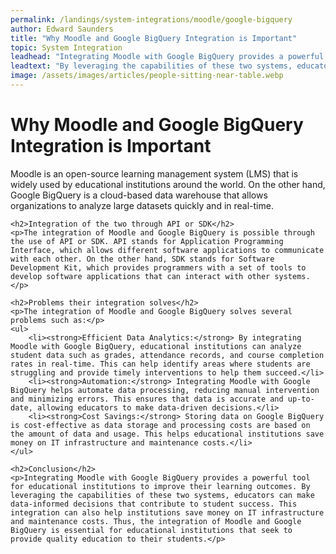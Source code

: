 ```yaml
---
permalink: /landings/system-integrations/moodle/google-bigquery
author: Edward Saunders
title: "Why Moodle and Google BigQuery Integration is Important"
topic: System Integration
leadhead: "Integrating Moodle with Google BigQuery provides a powerful tool for educational institutions to improve their learning outcomes"
leadtext: "By leveraging the capabilities of these two systems, educators can make data-informed decisions that contribute to student success. This integration can also help institutions save money on IT infrastructure and maintenance costs. Thus, the integration of Moodle and Google BigQuery is essential for educational institutions that seek to provide quality education to their students."
image: /assets/images/articles/people-sitting-near-table.webp
---
```

<div class="arttext">	<h1>Why Moodle and Google BigQuery Integration is Important</h1>
	<p>Moodle is an open-source learning management system (LMS) that is widely used by educational institutions around the world. On the other hand, Google BigQuery is a cloud-based data warehouse that allows organizations to analyze large datasets quickly and in real-time.</p>

	<h2>Integration of the two through API or SDK</h2>
	<p>The integration of Moodle and Google BigQuery is possible through the use of API or SDK. API stands for Application Programming Interface, which allows different software applications to communicate with each other. On the other hand, SDK stands for Software Development Kit, which provides programmers with a set of tools to develop software applications that can interact with other systems.</p>

	<h2>Problems their integration solves</h2>
	<p>The integration of Moodle and Google BigQuery solves several problems such as:</p>
	<ul>
		<li><strong>Efficient Data Analytics:</strong> By integrating Moodle with Google BigQuery, educational institutions can analyze student data such as grades, attendance records, and course completion rates in real-time. This can help identify areas where students are struggling and provide timely interventions to help them succeed.</li>
		<li><strong>Automation:</strong> Integrating Moodle with Google BigQuery helps automate data processing, reducing manual intervention and minimizing errors. This ensures that data is accurate and up-to-date, allowing educators to make data-driven decisions.</li>
		<li><strong>Cost Savings:</strong> Storing data on Google BigQuery is cost-effective as data storage and processing costs are based on the amount of data and usage. This helps educational institutions save money on IT infrastructure and maintenance costs.</li>
	</ul>

	<h2>Conclusion</h2>
	<p>Integrating Moodle with Google BigQuery provides a powerful tool for educational institutions to improve their learning outcomes. By leveraging the capabilities of these two systems, educators can make data-informed decisions that contribute to student success. This integration can also help institutions save money on IT infrastructure and maintenance costs. Thus, the integration of Moodle and Google BigQuery is essential for educational institutions that seek to provide quality education to their students.</p>
</div>